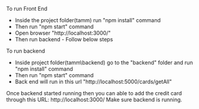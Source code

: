 To run Front End
 - Inside the project folder(tamm) run "npm install" command
 - Then run "npm start" command
 - Open browser "http://localhost:3000/"
 - Then run backend - Follow below steps

To run backend
 - Inside project folder(tamm\backend) go to the "backend" folder and run "npm install" command
 - Then run "npm start" command
 - Back end will run in this url "http://localhost:5000/cards/getAll"


 Once backend started running then you can able to add the credit card through this URL: http://localhost:3000/
 Make sure backend is running.
 
